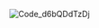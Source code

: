 ![Code_d6bQDdTzDj](https://github.com/hassaanahmed113/AI-image-generator/assets/106430586/60d30c15-c677-45a2-8b8e-f743ca8348e5)
